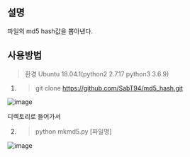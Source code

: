 ## 설명

파일의 md5 hash값을 뽑아낸다.

## 사용방법

> 환경 Ubuntu 18.04.1(python2 2.7.17 python3 3.6.9)

1. > git clone https://github.com/SabT94/md5_hash.git

![image](https://user-images.githubusercontent.com/52542356/72791992-949a3700-3c7b-11ea-8171-dda9688025f6.png)

디렉토리로 들어가서

2. > python mkmd5.py [파일명]

![image](https://user-images.githubusercontent.com/52542356/72792039-aaa7f780-3c7b-11ea-9750-bb0055562f66.png)

